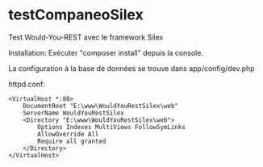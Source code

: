 # testCompaneoSilex
Test Would-You-REST avec le framework Silex

Installation: 
Exécuter "composer install" depuis la console.

La configuration à la base de données se trouve dans app/config/dev.php

httpd.conf:

    <VirtualHost *:80> 
        DocumentRoot "E:\www\WouldYouRestSilex\web"
        ServerName WouldYouRestSilex
        <Directory "E:\www\WouldYouRestSilex\web">
            Options Indexes MultiViews FollowSymLinks
            AllowOverride All
            Require all granted
        </Directory>
    </VirtualHost>
